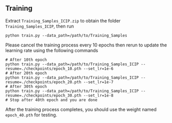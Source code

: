 ## Training
Extract `Training_Samples_ICIP.zip` to obtain the folder `Training_Samples_ICIP`, then run
```
python train.py --data_path=/path/to/Training_Samples
```
Please cancel the training process every 10 epochs then rerun to update the learning rate using the following commands
```
# After 10th epoch
python train.py --data_path=/path/to/Training_Samples_ICIP --resume=./checkpoints/epoch_10.pth --set_lr=1e-6
# After 20th epoch
python train.py --data_path=/path/to/Training_Samples_ICIP --resume=./checkpoints/epoch_20.pth --set_lr=1e-7
# After 30th epoch
python train.py --data_path=/path/to/Training_Samples_ICIP --resume=./checkpoints/epoch_30.pth --set_lr=1e-8
# Stop after 40th epoch and you are done
```
After the training process completes, you should use the weight named `epoch_40.pth` for testing. 
